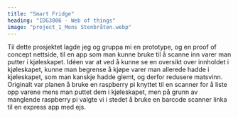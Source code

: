 ```yaml
---
title: "Smart Fridge"
heading: "IDG3006 - Web of things"
image: "project_1_Mons Stenbråten.webp"
---
```


Til dette prosjektet lagde jeg og gruppa mi en prototype, og en proof of concept nettside, til en app som man kunne bruke til å scanne inn varer man putter i kjøleskapet. Idéen var at ved å kunne se en oversikt over innholdet i kjøleskapet, kunne man begrense å kjøpe varer man allerede hadde i kjøleskapet, som man kanskje hadde glemt, og derfor redusere matsvinn. Originalt var planen å bruke en raspberry pi knyttet til en scanner for å liste opp varene mens man puttet dem i kjøleskapet, men på grunn av manglende raspberry pi valgte vi i stedet å bruke en barcode scanner linka til en express app med ejs.
